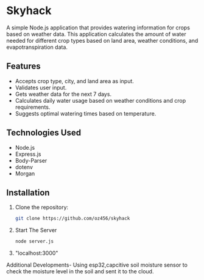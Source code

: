 # Skyhack

A simple Node.js application that provides watering information for crops based on weather data. This application calculates the amount of water needed for different crop types based on land area, weather conditions, and evapotranspiration data.

## Features

- Accepts crop type, city, and land area as input.
- Validates user input.
- Gets weather data for the next 7 days.
- Calculates daily water usage based on weather conditions and crop requirements.
- Suggests optimal watering times based on temperature.

## Technologies Used

- Node.js
- Express.js
- Body-Parser
- dotenv
- Morgan

## Installation

1. Clone the repository:
   ```bash
   git clone https://github.com/oz456/skyhack

2. Start The Server
   ```bash
   node server.js
   
3. "localhost:3000"


Additional Developments- 
Using esp32,capcitive soil moisture sensor to check the moisture level in the soil and sent it to the cloud.
